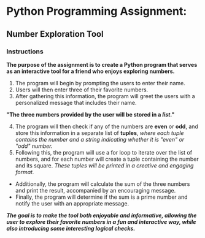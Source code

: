 # Python Programming Assignment:  
## Number Exploration Tool
### Instructions
**The purpose of the assignment is to create a Python program that serves as an interactive tool for a friend who enjoys exploring numbers.**
1. The program will begin by prompting the users to enter their name.
2. Users will then enter three of their favorite numbers. 
3. After gathering this information, the program will greet the users with a personalized message that includes their name.
   
**"The three numbers provided by the user will be stored in a _list_."** 

4. The program will then check if any of the numbers are **even** or **odd**, and store this information in a separate list of **tuples**, _where each tuple contains the number and a string indicating whether it is "even" or "odd" number._
5. Following this, the program will use a for loop to iterate over the list of numbers, and for each number will create a tuple containing the number and its square. 
*These tuples will be printed in a creative and engaging format.* 
- Additionally, the program will calculate the sum of the three numbers and print the result, accompanied by an encouraging message. 
- Finally, the program will determine if the sum is a prime number and notify the user with an appropriate message.
   
***The goal is to make the tool both enjoyable and informative, allowing the user to explore their favorite numbers in a fun and interactive way, while also introducing some interesting logical checks.***
